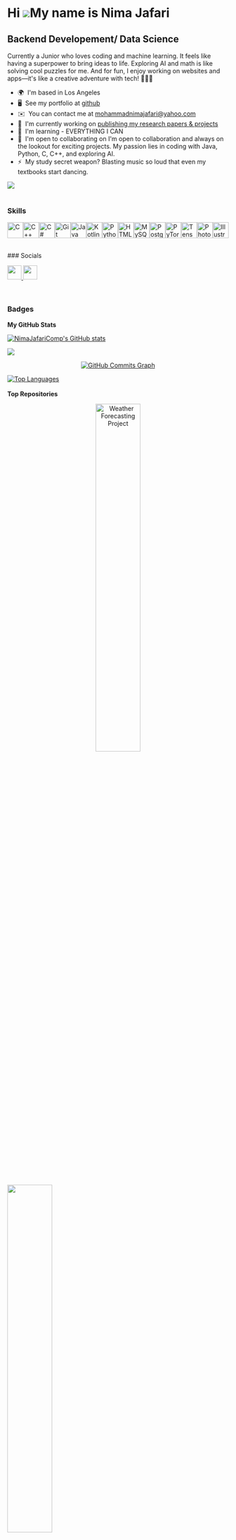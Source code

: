 Hi ![](https://user-images.githubusercontent.com/18350557/176309783-0785949b-9127-417c-8b55-ab5a4333674e.gif)My name is Nima Jafari
===================================================================================================================================

Backend Developement/ Data Science
---------------------------------

Currently a Junior who loves coding and machine learning. It feels like having a superpower to bring ideas to life. Exploring AI and math is like solving cool puzzles for me. And for fun, I enjoy working on websites and apps—it's like a creative adventure with tech! 🌟👩‍💻

* 🌍  I'm based in Los Angeles
* 🖥️  See my portfolio at [github](http://github.com/NimaJafariComp)
* ✉️  You can contact me at [mohammadnimajafari@yahoo.com](mailto:mohammadnimajafari@yahoo.com)
* 🚀  I'm currently working on [publishing my research papers & projects](http://soon)
* 🧠  I'm learning - EVERYTHING I CAN
* 🤝  I'm open to collaborating on I'm open to collaboration and always on the lookout for exciting projects. My passion lies in coding with Java, Python, C, C++, and exploring AI.
* ⚡  My study secret weapon? Blasting music so loud that even my textbooks start dancing.

<a href="https://www.github.com/NimaJafariComp" target="_blank" rel="noreferrer"><img
src="https://img.shields.io/github/followers/NimaJafariComp?logo=github&style=for-the-badge&color=6366f1&labelColor=ffffff" /></a>
<br /><br />
### Skills


<p align="left">
<a href="https://docs.microsoft.com/en-us/cpp/?view=msvc-170" target="_blank" rel="noreferrer"><img src="https://raw.githubusercontent.com/danielcranney/readme-generator/main/public/icons/skills/c-colored.svg" width="36" height="36" alt="C" /></a><a href="https://docs.microsoft.com/en-us/cpp/?view=msvc-170" target="_blank" rel="noreferrer"><img src="https://raw.githubusercontent.com/danielcranney/readme-generator/main/public/icons/skills/cplusplus-colored.svg" width="36" height="36" alt="C++" /></a><a href="https://docs.microsoft.com/en-us/dotnet/csharp/" target="_blank" rel="noreferrer"><img src="https://raw.githubusercontent.com/danielcranney/readme-generator/main/public/icons/skills/csharp-colored.svg" width="36" height="36" alt="C#" /></a><a href="https://git-scm.com/" target="_blank" rel="noreferrer"><img src="https://raw.githubusercontent.com/danielcranney/readme-generator/main/public/icons/skills/git-colored.svg" width="36" height="36" alt="Git" /></a><a href="https://www.oracle.com/java/" target="_blank" rel="noreferrer"><img src="https://raw.githubusercontent.com/danielcranney/readme-generator/main/public/icons/skills/java-colored.svg" width="36" height="36" alt="Java" /></a><a href="https://kotlinlang.org/" target="_blank" rel="noreferrer"><img src="https://raw.githubusercontent.com/danielcranney/readme-generator/main/public/icons/skills/kotlin-colored.svg" width="36" height="36" alt="Kotlin" /></a><a href="https://www.python.org/" target="_blank" rel="noreferrer"><img src="https://raw.githubusercontent.com/danielcranney/readme-generator/main/public/icons/skills/python-colored.svg" width="36" height="36" alt="Python" /></a><a href="https://developer.mozilla.org/en-US/docs/Glossary/HTML5" target="_blank" rel="noreferrer"><img src="https://raw.githubusercontent.com/danielcranney/readme-generator/main/public/icons/skills/html5-colored.svg" width="36" height="36" alt="HTML5" /></a><a href="https://www.mysql.com/" target="_blank" rel="noreferrer"><img src="https://raw.githubusercontent.com/danielcranney/readme-generator/main/public/icons/skills/mysql-colored.svg" width="36" height="36" alt="MySQL" /></a><a href="https://www.postgresql.org/" target="_blank" rel="noreferrer"><img src="https://raw.githubusercontent.com/danielcranney/readme-generator/main/public/icons/skills/postgresql-colored.svg" width="36" height="36" alt="PostgreSQL" /></a><a href="https://pytorch.org/" target="_blank" rel="noreferrer"><img src="https://raw.githubusercontent.com/danielcranney/readme-generator/main/public/icons/skills/pytorch-colored.svg" width="36" height="36" alt="PyTorch" /></a><a href="https://www.tensorflow.org/" target="_blank" rel="noreferrer"><img src="https://raw.githubusercontent.com/danielcranney/readme-generator/main/public/icons/skills/tensorflow-colored.svg" width="36" height="36" alt="TensorFlow" /></a><a href="https://www.adobe.com/uk/products/photoshop.html" target="_blank" rel="noreferrer"><img src="https://raw.githubusercontent.com/danielcranney/readme-generator/main/public/icons/skills/photoshop-colored.svg" width="36" height="36" alt="Photoshop" /></a><a href="https://www.adobe.com/uk/products/illustrator.html" target="_blank" rel="noreferrer"><img src="https://raw.githubusercontent.com/danielcranney/readme-generator/main/public/icons/skills/illustrator-colored.svg" width="36" height="36" alt="Illustrator" /></a>
</p>

<br />
### Socials

<p align="left"> <a href="https://www.github.com/NimaJafariComp" target="_blank" rel="noreferrer"> <picture> <source media="(prefers-color-scheme: dark)" srcset="https://raw.githubusercontent.com/danielcranney/readme-generator/main/public/icons/socials/github-dark.svg" /> <source media="(prefers-color-scheme: light)" srcset="https://raw.githubusercontent.com/danielcranney/readme-generator/main/public/icons/socials/github.svg" /> <img src="https://raw.githubusercontent.com/danielcranney/readme-generator/main/public/icons/socials/github.svg" width="32" height="32" /> </picture> </a> <a href="https://www.linkedin.com/in/mohammadnima-jafari-7869bb189/" target="_blank" rel="noreferrer"> <picture> <source media="(prefers-color-scheme: dark)" srcset="https://raw.githubusercontent.com/danielcranney/readme-generator/main/public/icons/socials/linkedin-dark.svg" /> <source media="(prefers-color-scheme: light)" srcset="https://raw.githubusercontent.com/danielcranney/readme-generator/main/public/icons/socials/linkedin.svg" /> <img src="https://raw.githubusercontent.com/danielcranney/readme-generator/main/public/icons/socials/linkedin.svg" width="32" height="32" /> </picture> </a></p>

<br />

### Badges

<b>My GitHub Stats</b>

<a href="http://www.github.com/NimaJafariComp"><img src="https://github-readme-stats.vercel.app/api?username=NimaJafariComp&show_icons=true&hide=&count_private=true&title_color=ef4444&text_color=000000&icon_color=6366f1&bg_color=ffffff&hide_border=true&show_icons=true" alt="NimaJafariComp's GitHub stats" /></a>

<a href="http://www.github.com/NimaJafariComp"><img src="https://github-readme-streak-stats.herokuapp.com/?user=NimaJafariComp&stroke=000000&background=ffffff&ring=ef4444&fire=ef4444&currStreakNum=000000&currStreakLabel=ef4444&sideNums=000000&sideLabels=000000&dates=000000&hide_border=true" /></a>

<div style="text-align: center;">
  <a href="http://www.github.com/NimaJafariComp" target="_blank">
    <img src="https://github-readme-activity-graph.cyclic.app/graph?username=NimaJafariComp&bg_color=ffffff&color=000000&line=6366f1&point=000000&area_color=ffffff&area=true&hide_border=true&custom_title=GitHub%20Commits%20Graph" alt="GitHub Commits Graph" style="max-width: 100%; height: auto;" />
  </a>
</div>

<a href="https://github.com/NimaJafariComp" align="left"><img src="https://github-readme-stats.vercel.app/api/top-langs/?username=NimaJafariComp&langs_count=10&title_color=ef4444&text_color=000000&icon_color=6366f1&bg_color=ffffff&hide_border=true&locale=en&custom_title=Top%20%Languages" alt="Top Languages" /></a>
<br /><br />
<b>Top Repositories</b>

<div style="text-align: center;">
  <a href="https://github.com/NimaJafariComp/weather-forecasting-project" target="_blank">
    <img style="width: 45%;" src="https://github-readme-stats.vercel.app/api/pin/?username=NimaJafariComp&repo=weather-forecasting-project&title_color=ef4444&text_color=000000&icon_color=6366f1&bg_color=ffffff&hide_border=true&locale=en" alt="Weather Forecasting Project"/>
  </a>
</div>
<br />


<div width="100%" align="center"><a href="https://github.com/NimaJafariComp/SDC-DiscordBot" align="left"><img align="left" width="45%" src="https://github-readme-stats.vercel.app/api/pin/?username=NimaJafariComp&repo=SDC-DiscordBot&title_color=ef4444&text_color=000000&icon_color=6366f1&bg_color=ffffff&hide_border=true&locale=en" /></a></div><br /><br /><br /><br /><br /><br /><br />
